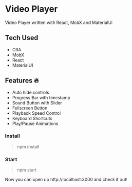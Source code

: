 # Video Player

Video Player written with React, MobX and MaterialUI 

## Tech Used

- CRA
- MobX
- React
- MaterialUI

## Features 🔥

- Auto hide controls
- Progress Bar with timestamp
- Sound Button with Slider
- Fullscreen Button
- Playback Speed Control
- Keyboard Shortcuts
- Play/Pause Animations

### Install

> npm install

### Start
> npm start

Now you can open up http://localhost:3000 and check it out!